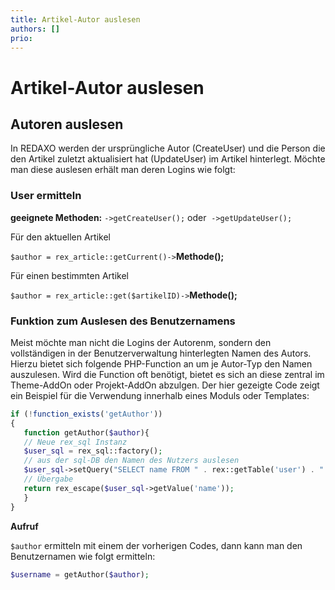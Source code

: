 ```yaml
---
title: Artikel-Autor auslesen
authors: []
prio:
---
```


# Artikel-Autor auslesen

<a name="autoren"></a>
## Autoren auslesen

In REDAXO werden der ursprüngliche Autor (CreateUser) und die Person die den Artikel zuletzt aktualisiert hat (UpdateUser) im Artikel hinterlegt. Möchte man diese auslesen erhält man deren Logins wie folgt: 

### User ermitteln

**geeignete Methoden:** `->getCreateUser();` oder  `->getUpdateUser();`

Für den aktuellen Artikel

`$author = rex_article::getCurrent()->`**Methode();**

Für einen bestimmten Artikel 

`$author = rex_article::get($artikelID)->`**Methode();**

### Funktion zum Auslesen des Benutzernamens

Meist möchte man nicht die Logins der Autorenm, sondern den vollständigen in der Benutzerverwaltung hinterlegten Namen des Autors. 
Hierzu bietet sich folgende PHP-Function an um je Autor-Typ den Namen auszulesen. Wird die Function oft benötigt, bietet es sich an diese zentral im Theme-AddOn oder Projekt-AddOn abzulgen. Der hier gezeigte Code zeigt ein Beispiel für die Verwendung innerhalb eines Moduls oder Templates: 

```php 
if (!function_exists('getAuthor'))
{
   function getAuthor($author){
   // Neue rex_sql Instanz
   $user_sql = rex_sql::factory(); 
   // aus der sql-DB den Namen des Nutzers auslesen
   $user_sql->setQuery("SELECT name FROM " . rex::getTable('user') . " WHERE login = :login",  array(":login" => $art_author)); 
   // Übergabe
   return rex_escape($user_sql->getValue('name')); 
   }
}
```

**Aufruf**

`$author` ermitteln mit einem der vorherigen Codes, dann kann man den Benutzernamen wie folgt ermitteln: 
 
```php
$username = getAuthor($author);
```




